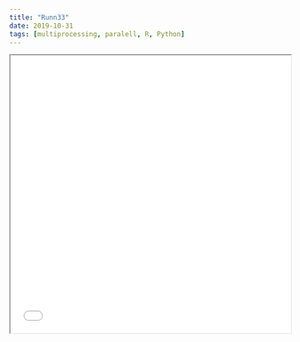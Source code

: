 ```yaml
---
title: "Runn33"
date: 2019-10-31
tags: [multiprocessing, paralell, R, Python]
---
```





<iframe src="/image/resume.pdf" width="100%" height="500px">